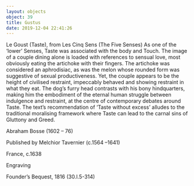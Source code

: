 ```yaml
---
layout: objects
object: 39
title: Gustus
date: 2019-12-04 22:41:26
---
```

Le Goust (Taste), from Les Cinq Sens (The Five Senses)  As one of the ‘lower’ Senses, Taste was associated with the body and Touch.  The image of a couple dining alone is loaded with references to sensual love, most obviously eating the artichoke with their fingers.  The artichoke was considered an aphrodisiac, as was the melon whose rounded form was suggestive of sexual productiveness. Yet, the couple appears to be the height of civilised restraint, impeccably behaved and showing restraint in what they eat.  The dog’s furry head contrasts with his bony hindquarters, making him the embodiment of the eternal human struggle between indulgence and restraint, at the centre of  contemporary debates around Taste. The text’s recommendation of ‘Taste without excess’ alludes to the traditional moralising framework where Taste can lead to the carnal sins of Gluttony and Greed.

Abraham Bosse (1602 – 76)

Published by Melchior Tavernier (c.1564 –1641)

France, c.1638  

Engraving  

Founder’s Bequest, 1816 (30.I.5-314)
